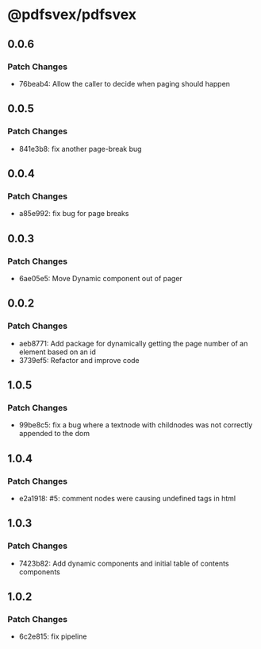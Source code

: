 # @pdfsvex/pdfsvex

## 0.0.6

### Patch Changes

- 76beab4: Allow the caller to decide when paging should happen

## 0.0.5

### Patch Changes

- 841e3b8: fix another page-break bug

## 0.0.4

### Patch Changes

- a85e992: fix bug for page breaks

## 0.0.3

### Patch Changes

- 6ae05e5: Move Dynamic component out of pager

## 0.0.2

### Patch Changes

- aeb8771: Add package for dynamically getting the page number of an element based on an id
- 3739ef5: Refactor and improve code

## 1.0.5

### Patch Changes

- 99be8c5: fix a bug where a textnode with childnodes was not correctly appended to the dom

## 1.0.4

### Patch Changes

- e2a1918: #5: comment nodes were causing undefined tags in html

## 1.0.3

### Patch Changes

- 7423b82: Add dynamic components and initial table of contents components

## 1.0.2

### Patch Changes

- 6c2e815: fix pipeline
